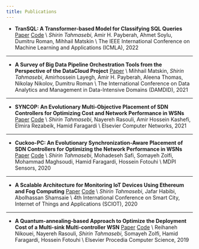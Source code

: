 ```yaml
---
title: Publications
---
```




*   **TranSQL: A Transformer-based Model for Classifying SQL Queries** [Paper][TranSql2022Pdf] [Code][TranSql2022Code] \\
    _Shirin Tahmasebi_, Amir H. Payberah, Ahmet Soylu, Dumitru Roman, Mihhail Matskin \\
    The IEEE International Conference on Machine Learning and Applications (ICMLA), 2022

---

*   **A Survey of Big Data Pipeline Orchestration Tools from the Perspective of the DataCloud Project** [Paper][Damdid2021Pdf] \\
    Mihhail Matskin, _Shirin Tahmasebi_, Amirhossein Layegh, Amir H. Payberah, Aleena Thomas, Nikolay Nikolov, Dumitru Roman \\
    The International Conference on Data Analytics and Management in Data-Intensive Domains (DAMDID), 2021

---

*   **SYNCOP: An Evolutionary Multi-Objective Placement of SDN Controllers for Optimizing Cost and Network Performance in WSNs** [Paper][Syncop2021Pdf] [Code][Syncop2021Code] \\
    _Shirin Tahmasebi_, Nayereh Rasouli, Amir Hossein Kashefi, Elmira Rezabeik, Hamid Faragardi \\
    Elsevier Computer Networks, 2021

---

*   **Cuckoo-PC: An Evolutionary Synchronization-Aware Placement of SDN Controllers for Optimizing the Network Performance in WSNs** [Paper][Cucko2020Pdf] [Code][Cucko2020Code] \\
    _Shirin Tahmasebi_, Mohadeseh Safi, Somayeh Zolfi, Mohammad Maghsoudi, Hamid Faragardi, Hossein Fotouhi \\
    MDPI Sensors, 2020

---

*   **A Scalable Architecture for Monitoring IoT Devices Using Ethereum and Fog Computing** [Paper][Thesis2020Pdf] [Code][Thesis2020Code] \\
    _Shirin Tahmasebi_, Jafar Habibi, Abolhassan Shamsaie \\
    4th International Conference on Smart City, Internet of Things and Applications (SCIOT), 2020

---

*   **A Quantum-annealing-based Approach to Optimize the Deployment Cost of a Multi-sink Multi-controller WSN** [Paper][Quantum2019Pdf] [Code][Quantum2019Code] \\
    Reihaneh Nikouei, Nayereh Rasouli, _Shirin Tahmasebi_, Somayeh Zolfi, Hamid Faragardi, Hossein Fotouhi \\
    Elsevier Procedia Computer Science, 2019


  
[Quantum2019Pdf]: https://www.sciencedirect.com/sdfe/reader/pii/S1877050919309500/pdf
[Quantum2019Code]: https://github.com/ShirinTahmasebi/Optimization-Algorithms  

[Thesis2020Pdf]: https://ieeexplore.ieee.org/document/9250193
[Thesis2020Code]: https://github.com/ShirinTahmasebi/MSc-Thesis

[Cucko2020Pdf]: https://www.mdpi.com/1424-8220/20/11/3231/pdf
[Cucko2020Code]: https://github.com/ShirinTahmasebi/Optimization-Algorithms

[Syncop2021Pdf]: https://www.sciencedirect.com/science/article/abs/pii/S1389128620313190
[Syncop2021Code]: https://github.com/ShirinTahmasebi/Optimization-Algorithms

[Damdid2021Pdf]: http://ceur-ws.org/Vol-3036/paper05.pdf

[TranSql2022Pdf]: https://payberah.github.io/files/download/papers/transql.pdf
[TranSql2022Code]: https://github.com/ShirinTahmasebi/Query-Embedding
